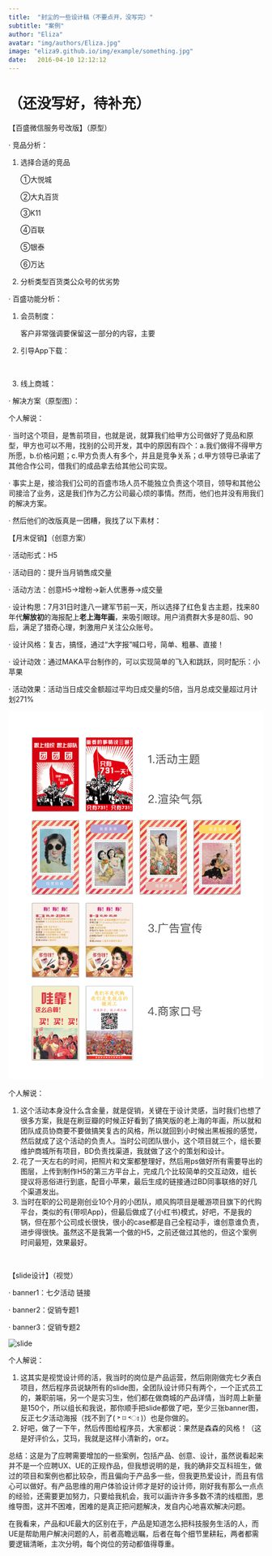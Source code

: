 ```yaml
---
title:  "封尘的一些设计稿（不要点开，没写完）"
subtitle: "案例"
author: "Eliza"
avatar: "img/authors/Eliza.jpg"
image: "eliza9.github.io/img/example/something.jpg"
date:   2016-04-10 12:12:12
---
```




# （还没写好，待补充）

【百盛微信服务号改版】（原型）

· 竞品分析：

1. 选择合适的竞品

   ①大悦城

   ②大丸百货

   ③K11

   ④百联

   ⑤银泰

   ⑥万达


2. 分析类型百货类公众号的优劣势



· 百盛功能分析：

1. 会员制度：

   客户非常强调要保留这一部分的内容，主要

2. 引导App下载：

   ​

3. 线上商城：



· 解决方案（原型图）：



个人解说：

· 当时这个项目，是售前项目，也就是说，就算我们给甲方公司做好了竞品和原型，甲方也可以不用，找别的公司开发，其中的原因有四个：a.我们做得不得甲方所愿，b.价格问题；c.甲方负责人有多个，并且是竞争关系；d.甲方领导已承诺了其他合作公司，借我们的成品拿去给其他公司实现。

· 事实上是，接洽我们公司的百盛市场人员不能独立负责这个项目，领导和其他公司接洽了业务，这是我们作为乙方公司最心烦的事情。然而，他们也并没有用我们的解决方案。

· 然后他们的改版真是一团糟，我找了以下素材：





【月末促销】（创意方案）

· 活动形式：H5

· 活动目的：提升当月销售成交量

· 活动方法：创意H5→增粉→新人优惠券→成交量

· 设计构思：7月31日时逢八一建军节前一天，所以选择了红色复古主题，找来80年代**解放初**的海报配上**老上海年画**，来吸引眼球。用户消费群大多是80后、90后，满足了猎奇心理，刺激用户关注公众账号。

· 设计风格：复古，搞怪，通过“大字报”喊口号，简单、粗暴、直接！

· 设计动效：通过MAKA平台制作的，可以实现简单的飞入和跳跃，同时配乐：小苹果

· 活动效果：活动当日成交金额超过平均日成交量的5倍，当月总成交量超过月计划271%

![731](https://github.com/eliza9/eliza9.github.io/blob/master/img/example/%E9%A1%BA%E9%A3%8E%E8%B4%AD731.png)

个人解说：

1. 这个活动本身没什么含金量，就是促销，关键在于设计灵感，当时我们也想了很多方案，我是在刷豆瓣的时候正好看到了搞笑版的老上海的年画，所以就和团队成员协商要不要做搞笑复古的风格，所以就回到小时候出黑板报的感觉，然后就成了这个活动的负责人。当时公司团队很小，这个项目就三个，组长要维护商城所有项目，BD负责找渠道，我就做了这个的策划和设计。
2. 花了一天左右的时间，把照片和文案都整理好，然后用ps做好所有需要导出的图层，上传到制作H5的第三方平台上，完成几个比较简单的交互动效，组长提议将恶俗进行到底，配音小苹果，最后生成的链接通过BD同事联络的好几个渠道发出。
3. 当时在职的公司是刚创业10个月的小团队，顺风购项目是暖游项目旗下的代购平台，类似的有{带呗App}，但最后做成了{小红书}模式，好吧，不是我的锅，但在那个公司成长很快，很小的case都是自己全程动手，谁创意谁负责，进步得很快。虽然这不是我第一个做的H5，之前还做过其他的，但这个案例时间最短，效果最好。

<br>

【slide设计】（视觉）

· banner1：七夕活动 链接

· banner2：促销专题1

· banner3：促销专题2

![slide](eliza9.github.io/img/example/商城的silde设计稿.png)

个人解说：

1. 这其实是视觉设计师的活，我当时的岗位是产品运营，然后刚刚做完七夕表白项目，然后程序员说缺所有的slide图，全团队设计师只有两个，一个正式员工的，兼职前端，另一个是实习生，他们都在做商城的产品详情，当时周上新量是150个，所以组长和我说，那你顺手把slide都做了吧，至少三张banner图，反正七夕活动海报（找不到了( ˃ ⌑ ˂ഃ )）也是你做的。
2. 好吧，做了一下午，然后传图给程序员，大家都说：果然是森森的风格！（这是好评价么，艾玛，我就是这样小清新的，orz。





总结：这是为了应聘需要增加的一些案例，包括产品、创意、设计，虽然说看起来并不是一个应聘UX、UE的正规作品，但我想说明的是，我的确非交互科班生，做过的项目和案例也都比较杂，而且偏向于产品多一些，但我更热爱设计，而且有信心可以做好。有产品思维的用户体验设计师才是好的设计师，刚好我有那么一点点的经验，还需要更加努力，只要给我机会，我可以画许许多多数不清的线框图，思维导图，这并不困难，困难的是真正把问题解决，发自内心地喜欢解决问题。

在我看来，产品和UE最大的区别在于，产品是知道怎么把科技服务生活的人，而UE是帮助用户解决问题的人，前者高瞻远瞩，后者在每个细节里耕耘，两者都需要逻辑清晰，主次分明，每个岗位的劳动都值得尊重。
